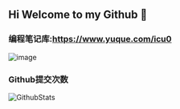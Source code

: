 ## Hi Welcome to my Github 👋

### 编程笔记库:https://www.yuque.com/icu0

![image](https://user-images.githubusercontent.com/84832795/212478754-bb2b6468-c2ef-486b-ae8b-a79a0faf715d.png)
<br/>


### Github提交次数<br/>
![GithubStats](https://github-readme-stats.vercel.app/api?username=cool-icu0&show_icons=true&theme=dark&count_private=true)


<!-- github使用语言 -->
<!-- ![Most Used Languages](https://github-readme-stats.vercel.app/api/top-langs/?username=cool-icu0&theme=dark&layout=compact) -->

